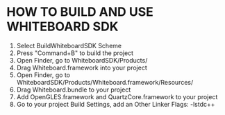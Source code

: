 HOW TO BUILD AND USE WHITEBOARD SDK
=================================================

1. Select BuildWhiteboardSDK Scheme
2. Press "Command+B" to build the project
3. Open Finder, go to WhiteboardSDK/Products/
4. Drag Whiteboard.framework into your project
5. Open Finder, go to WhiteboardSDK/Products/Whiteboard.framework/Resources/
6. Drag Whiteboard.bundle to your project
7. Add OpenGLES.framework and QuartzCore.framework to your project
8. Go to your project Build Settings, add an Other Linker Flags: -lstdc++